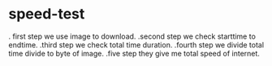 # speed-test
. first step we use image to download.
.second step we check starttime to endtime.
.third step we check total time duration.
.fourth step we divide total time divide to byte of image.
.five step they give me total speed of internet.
